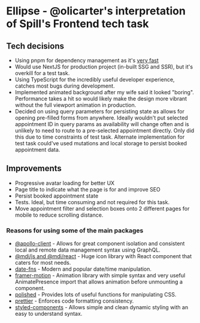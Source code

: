 # Ellipse - @olicarter's interpretation of Spill's Frontend tech task

## Tech decisions

- Using pnpm for dependency management as it's [very fast](https://pnpm.io/benchmarks)
- Would use NextJS for production project (in-built SSG and SSR), but it's overkill for a test task.
- Using TypeScript for the incredibly useful developer experience, catches most bugs during development.
- Implemented animated background after my wife said it looked "boring". Performance takes a hit so would likely make the design more vibrant without the full viewport animation in production.
- Decided on using query parameters for persisting state as allows for opening pre-filled forms from anywhere. Ideally wouldn't put selected appointment ID in query params as availability will change often and is unlikely to need to route to a pre-selected appointment directly. Only did this due to time constraints of test task. Alternate implementation for test task could've used mutations and local storage to persist booked appointment data.

## Improvements

- Progressive avatar loading for better UX
- Page title to indicate what the page is for and improve SEO
- Persist booked appointment state
- Tests. Ideal, but time consuming and not required for this task.
- Move appointment filter and selection boxes onto 2 different pages for mobile to reduce scrolling distance.

### Reasons for using some of the main packages

- [@apollo-client](https://www.apollographql.com/docs/react) - Allows for great component isolation and consistent local and remote data management syntax using GraphQL.
- [@mdi/js and @mdi/react](https://materialdesignicons.com) - Huge icon library with React component that caters for most needs.
- [date-fns](https://date-fns.org) - Modern and popular date/time manipulation.
- [framer-motion](https://www.framer.com/motion) - Animation library with simple syntax and very useful AnimatePresence import that allows animation before unmounting a component.
- [polished](https://polished.js.org) - Provides lots of useful functions for manipulating CSS.
- [prettier](https://prettier.io) - Enforces code formatting consistency.
- [styled-components](https://styled-components.com) - Allows simple and clean dynamic styling with an easy to understand syntax.
